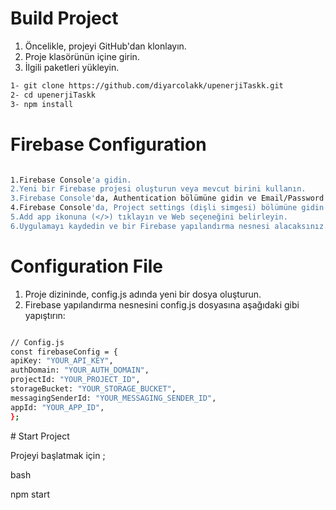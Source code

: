 # Build Project

1. Öncelikle, projeyi GitHub'dan klonlayın.
2. Proje klasörünün içine girin.
3. İlgili paketleri yükleyin.

```bash
1- git clone https://github.com/diyarcolakk/upenerjiTaskk.git
2- cd upenerjiTaskk
3- npm install
```
# Firebase Configuration
```bash

1.Firebase Console'a gidin.
2.Yeni bir Firebase projesi oluşturun veya mevcut birini kullanın.
3.Firebase Console'da, Authentication bölümüne gidin ve Email/Password sign-in yöntemini etkinleştirin.
4.Firebase Console'da, Project settings (dişli simgesi) bölümüne gidin ve Your apps kısmına kadar aşağı kaydırın.
5.Add app ikonuna (</>) tıklayın ve Web seçeneğini belirleyin.
6.Uygulamayı kaydedin ve bir Firebase yapılandırma nesnesi alacaksınız. Bu yapılandırma nesnesini kopyalayın.
```
# Configuration File

1. Proje dizininde, config.js adında yeni bir dosya oluşturun.
2. Firebase yapılandırma nesnesini config.js dosyasına aşağıdaki gibi yapıştırın:
  ```bash

// Config.js
const firebaseConfig = {
apiKey: "YOUR_API_KEY",
authDomain: "YOUR_AUTH_DOMAIN",
projectId: "YOUR_PROJECT_ID",
storageBucket: "YOUR_STORAGE_BUCKET",
messagingSenderId: "YOUR_MESSAGING_SENDER_ID",
appId: "YOUR_APP_ID",
};
```
# Start Project

Projeyi başlatmak için ;

bash

npm start
